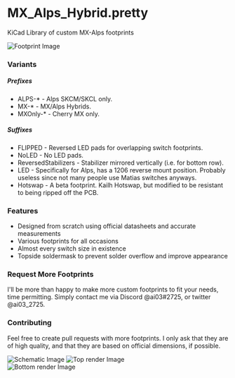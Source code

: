 # MX_Alps_Hybrid.pretty
KiCad Library of custom MX-Alps footprints

![Footprint Image](https://raw.githubusercontent.com/ai03-2725/MX_Alps_Hybrid.pretty/master/Screenshots/Footprint.png)  

### Variants

##### Prefixes
* ALPS-* - Alps SKCM/SKCL only.
* MX-* - MX/Alps Hybrids.
* MXOnly-* - Cherry MX only.

##### Suffixes
* FLIPPED - Reversed LED pads for overlapping switch footprints.
* NoLED - No LED pads.
* ReversedStabilizers - Stabilizer mirrored vertically (i.e. for bottom row).
* LED - Specifically for Alps, has a 1206 reverse mount position. Probably useless since not many people use Matias switches anyways.
* Hotswap - A beta footprint. Kailh Hotswap, but modified to be resistant to being ripped off the PCB.

### Features
 * Designed from scratch using official datasheets and accurate measurements
 * Various footprints for all occasions
 * Almost every switch size in existence
 * Topside soldermask to prevent solder overflow and improve appearance

### Request More Footprints
I'll be more than happy to make more custom footprints to fit your needs, time permitting.
Simply contact me via Discord @ai03#2725, or twitter @ai03_2725.

### Contributing
Feel free to create pull requests with more footprints. I only ask that they are of high quality, and that they are based on official dimensions, if possible.

![Schematic Image](https://raw.githubusercontent.com/ai03-2725/MX_Alps_Hybrid.pretty/master/Screenshots/Schematic.png) 
![Top render Image](https://raw.githubusercontent.com/ai03-2725/MX_Alps_Hybrid.pretty/master/Screenshots/Render-Topside.png)  
![Bottom render Image](https://raw.githubusercontent.com/ai03-2725/MX_Alps_Hybrid.pretty/master/Screenshots/Render-Bottomside.png)  
